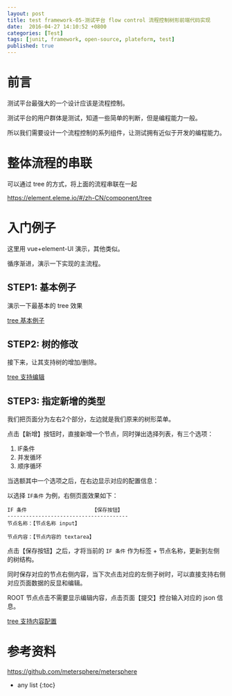 ```yaml
---
layout: post
title: test framework-05-测试平台 flow control 流程控制树形前端代码实现
date:  2016-04-27 14:10:52 +0800
categories: [Test]
tags: [junit, framework, open-source, plateform, test]
published: true
---
```


# 前言

测试平台最强大的一个设计应该是流程控制。

测试平台的用户群体是测试，知道一些简单的判断，但是编程能力一般。

所以我们需要设计一个流程控制的系列组件，让测试拥有近似于开发的编程能力。

# 整体流程的串联

可以通过 tree 的方式，将上面的流程串联在一起

https://element.eleme.io/#/zh-CN/component/tree

# 入门例子

这里用 vue+element-UI 演示，其他类似。

循序渐进，演示一下实现的主流程。

## STEP1: 基本例子

演示一下最基本的 tree 效果

[tree 基本例子](https://houbb.github.io/tools/test-plateform/01-basic.html)

## STEP2: 树的修改

接下来，让其支持树的增加/删除。

[tree 支持编辑](https://houbb.github.io/tools/test-plateform/02-edit.html)

## STEP3: 指定新增的类型

我们把页面分为左右2个部分，左边就是我们原来的树形菜单。

点击【新增】按钮时，直接新增一个节点，同时弹出选择列表，有三个选项：

1. IF条件
2. 并发循环
3. 顺序循环

当选额其中一个选项之后，在右边显示对应的配置信息：

以选择 `IF条件` 为例，右侧页面效果如下：

```
IF 条件                     【保存按钮】
---------------------------------------
节点名称：【节点名称 input】

节点内容：【节点内容的 textarea】
```

点击【保存按钮】之后，才将当前的 `IF 条件` 作为标签 + 节点名称，更新到左侧的树结构。

同时保存对应的节点右侧内容，当下次点击对应的左侧子树时，可以直接支持右侧对应页面数据的反显和编辑。

ROOT 节点点击不需要显示编辑内容，点击页面【提交】控台输入对应的 json 信息。

[tree 支持内容配置](https://houbb.github.io/tools/test-plateform/03-config.html)

# 参考资料

https://github.com/metersphere/metersphere

* any list
{:toc}